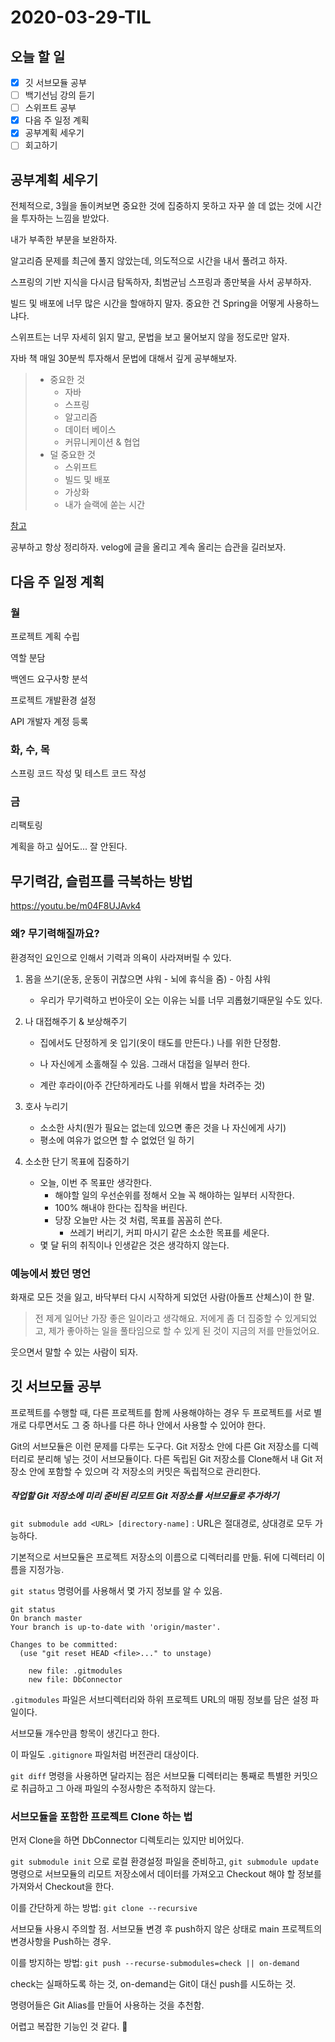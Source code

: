 # 2020-03-29-TIL

## 오늘 할 일

- [x] 깃 서브모듈 공부
- [ ] 백기선님 강의 듣기
- [ ] 스위프트 공부
- [x] 다음 주 일정 계획
- [x] 공부계획 세우기
- [ ] 회고하기

## 공부계획 세우기

전체적으로, 3월을 돌이켜보면 중요한 것에 집중하지 못하고 자꾸 쓸 데 없는 것에 시간을 투자하는 느낌을 받았다.

내가 부족한 부분을 보완하자.

알고리즘 문제를 최근에 풀지 않았는데, 의도적으로 시간을 내서 풀려고 하자.

스프링의 기반 지식을 다시금 탐독하자, 최범균님 스프링과 종만북을 사서 공부하자.

빌드 및 배포에 너무 많은 시간을 할애하지 말자. 중요한 건 Spring을 어떻게 사용하느냐다.

스위프트는 너무 자세히 읽지 말고, 문법을 보고 물어보지 않을 정도로만 알자.

자바 책 매일 30분씩 투자해서 문법에 대해서 깊게 공부해보자.

> - 중요한 것
>   - 자바
>   - 스프링
>   - 알고리즘
>   - 데이터 베이스
>   - 커뮤니케이션 & 협업
> - 덜 중요한 것
>   - 스위프트
>   - 빌드 및 배포
>   - 가상화
>   - 내가 슬랙에 쏟는 시간

[참고](https://blog.naver.com/gngh0101/221295353117)

공부하고 항상 정리하자. velog에 글을 올리고 계속 올리는 습관을 길러보자.

## 다음 주 일정 계획

### 월

프로젝트 계획 수립

역할 분담

백엔드 요구사항 분석

프로젝트 개발환경 설정

API 개발자 계정 등록

### 화, 수, 목

스프링 코드 작성 및 테스트 코드 작성

### 금

리팩토링

계획을 하고 싶어도... 잘 안된다.

## 무기력감, 슬럼프를 극복하는 방법

https://youtu.be/m04F8UJAvk4

### 왜? 무기력해질까요?

환경적인 요인으로 인해서 기력과 의욕이 사라져버릴 수 있다.

1. 몸을 쓰기(운동, 운동이 귀찮으면 샤워 - 뇌에 휴식을 줌) - 아침 샤워

   - 우리가 무기력하고 번아웃이 오는 이유는 뇌를 너무 괴롭혔기때문일 수도 있다.

2. 나 대접해주기 & 보상해주기

   - 집에서도 단정하게 옷 입기(옷이 태도를 만든다.) 나를 위한 단정함.

   - 나 자신에게 소홀해질 수 있음. 그래서 대접을 일부러 한다.
   - 계란 후라이(아주 간단하게라도 나를 위해서 밥을 차려주는 것)

3. 호사 누리기

   - 소소한 사치(뭔가 필요는 없는데 있으면 좋은 것을 나 자신에게 사기)
   - 평소에 여유가 없으면 할 수 없었던 일 하기

4. 소소한 단기 목표에 집중하기

   - 오늘, 이번 주 목표만 생각한다.
     - 해야할 일의 우선순위를 정해서 오늘 꼭 해야하는 일부터 시작한다.
     - 100% 해내야 한다는 집착을 버린다.
     - 당장 오늘만 사는 것 처럼, 목표를 꼼꼼히 쓴다.
       - 쓰레기 버리기, 커피 마시기 같은 소소한 목표를 세운다.
   - 몇 달 뒤의 취직이나 인생같은 것은 생각하지 않는다.

### 예능에서 봤던 명언

화재로 모든 것을 잃고, 바닥부터 다시 시작하게 되었던 사람(아돌프 산체스)이 한 말.

> 전 제게 일어난 가장 좋은 일이라고 생각해요.
> 저에게 좀 더 집중할 수 있게되었고, 제가 좋아하는 일을 풀타임으로 할 수 있게 된 것이 지금의 저를 만들었어요.

웃으면서 말할 수 있는 사람이 되자.

## 깃 서브모듈 공부

프로젝트를 수행할 때, 다른 프로젝트를 함께 사용해야하는 경우 두 프로젝트를 서로 별개로 다루면서도 그 중 하나를 다른 하나 안에서 사용할 수 있어야 한다.

Git의 서브모듈은 이런 문제를 다루는 도구다. Git 저장소 안에 다른 Git 저장소를 디렉터리로 분리해 넣는 것이 서브모듈이다. 다른 독립된 Git 저장소를 Clone해서 내 Git 저장소 안에 포함할 수 있으며 각 저장소의 커밋은 독립적으로 관리한다.

##### 작업할 Git 저장소에 미리 준비된 리모트 Git 저장소를 서브모듈로 추가하기

`git submodule add <URL> [directory-name]` : URL은 절대경로, 상대경로 모두 가능하다.

기본적으로 서브모듈은 프로젝트 저장소의 이름으로 디렉터리를 만듦. 뒤에 디렉터리 이름을 지정가능.

`git status` 명령어를 사용해서 몇 가지 정보를 알 수 있음.

```shell
git status
On branch master
Your branch is up-to-date with 'origin/master'.

Changes to be committed:
  (use "git reset HEAD <file>..." to unstage)
  
    new file: .gitmodules
    new file: DbConnector
```

`.gitmodules` 파일은 서브디렉터리와 하위 프로젝트 URL의 매핑 정보를 담은 설정 파일이다.

서브모듈 개수만큼 항목이 생긴다고 한다.

이 파일도 `.gitignore` 파일처럼 버전관리 대상이다.

`git diff` 명령을 사용하면 달라지는 점은 서브모듈 디렉터리는 통째로 특별한 커밋으로 취급하고 그 아래 파일의 수정사항은 추적하지 않는다.

### 서브모듈을 포함한 프로젝트 Clone 하는 법

먼저 Clone을 하면 DbConnector 디렉토리는 있지만 비어있다.

`git submodule init` 으로 로컬 환경설정 파일을 준비하고, `git submodule update` 명령으로 서브모듈의 리모트 저장소에서 데이터를 가져오고 Checkout 해야 할 정보를 가져와서 Checkout을 한다.

이를 간단하게 하는 방법: `git clone --recursive`

서브모듈 사용시 주의할 점. 서브모듈 변경 후 push하지 않은 상태로 main 프로젝트의 변경사항을 Push하는 경우.

이를 방지하는 방법: `git push --recurse-submodules=check || on-demand`

check는 실패하도록 하는 것, on-demand는 Git이 대신 push를 시도하는 것.

명령어들은 Git Alias를 만들어 사용하는 것을 추천함. 

어렵고 복잡한 기능인 것 같다. 🤯

